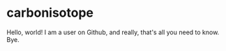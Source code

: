 # carbonisotope

Hello, world! I am a user on Github, and really, that's all you need to know. Bye.
